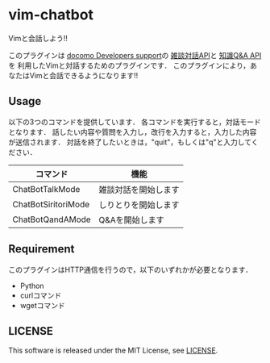vim-chatbot
===========

Vimと会話しよう!!

このプラグインは [docomo Developers support](https://dev.smt.docomo.ne.jp/)の
[雑談対話API](https://dev.smt.docomo.ne.jp/?p=docs.api.page&api_docs_id=3)と
[知識Q&A API](https://dev.smt.docomo.ne.jp/?p=docs.api.page&api_docs_id=6)を
利用したVimと対話するためのプラグインです．
このプラグインにより，あなたはVimと会話できるようになります!!


## Usage

以下の3つのコマンドを提供しています．
各コマンドを実行すると，対話モードとなります．
話したい内容や質問を入力し，改行を入力すると，入力した内容が送信されます．
対話を終了したいときは，"quit"，もしくは"q"と入力してください．

コマンド            | 機能
--------------------|---------------------
ChatBotTalkMode     | 雑談対話を開始します
ChatBotSiritoriMode | しりとりを開始します
ChatBotQandAMode    | Q&Aを開始します


## Requirement

このプラグインはHTTP通信を行うので，以下のいずれかが必要となります．

- Python
- curlコマンド
- wgetコマンド


## LICENSE

This software is released under the MIT License, see [LICENSE](LICENSE).
